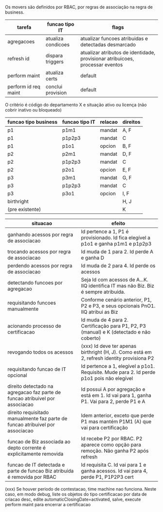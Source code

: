 Os movers são definidos por RBAC, por regras de associação na regra de business.


tarefa               | funcao tipo IT     | flags
-------------------- | ------------------ | -------
agregacoes           | atualiza condicoes | atualizar funcoes atribuidas e detectadas desmarcado
refresh id           | dispara triggers   | atualizar atributos de identidade, provisionar atribuicoes, processar eventos
perform maint        | atualiza certs     | default
perform id req maint | conclui provision  | default

O critério é código do departamento X e situação ativo ou licença (não cobrir inativo ou bloqueado)


funcao tipo business   | funcao tipo IT | relacao | direitos 
---------------------- | -------------- | ------- | -------- 
p1                     | p1m1           | mandat  | A, F     
p1                     | p1p2p3         | mandat  | C        
p1                     | p1o1           | opcion  | B, F        
p2                     | p2m1           | mandat  | D, F     
p2                     | p1p2p3         | mandat  | C        
p2                     | p2o1           | opcion  | E, F        
p3                     | p3m1           | mandat  | G, F     
p3                     | p1p2p3         | mandat  | C        
p3                     | p3o1           | opcion  | I, F        
birthright             |                |         | H, J
(pre existente)        |                |         | K


situacao                                                                         | efeito
-------------------------------------------------------------------------------- | --------------------------------------------------------------------------------------
ganhando acessos por regra de associacao                                         | Id pertence a 1, P1 é provisionado. Id fica elegível a p1o1 e ganha p1m1 e p1p2p3
trocando acessos por regra de associacao                                         | Id muda de 1 para 2. Id perde A e ganha D
perdendo acessos por regra de associacao                                         | Id muda de 2 para 4. Id perde os acessos
detectando funcoes por agregacao                                                 | Seja Id com acessos de A...K. IIQ identifica IT mas não Biz. Biz é sempre atribuída.
requisitando funcoes manualmente                                                 | Conforme cenário anterior, P1, P2 e P3, e seus opcionais PnO1. IIQ atribui as Biz
acionando processo de certificacao                                               | Id muda de 4 para 2. Certificação para P1, P2, P3 (manual) e K (detectado e não coberto)
revogando todos os acessos                                                       | (xxx) Id deve ter apenas birthright (H, J). Como está em 2, refresh identity provisiona P2 
requisitando funcao de IT opcional                                               | Id pertence a 1, elegível a p1o1. Requisite. Mude para 2. Id perde p1o1 pois não elegível
direito detectado na agregacao faz parte de funcao atribuivel por associacao     | Id possui A por agregação e está em 1. Id vai para 1, ganha P1. Vai para 2, perde P1 e A   
direito requisitado manualmente faz parte de funcao atribuivel por associacao    | Idem anterior, exceto que perde P1 mas mantém P1M1 (A) que vai para certificação
funcao de Biz associada ao depto corrente é explicitamente removida              | Id recebe P2 por RBAC. P2 aparece como opção para remoção. Não ganha P2 após refresh 
funcao de IT detectada e parte de funcao Biz atribuída é removida por RBAC       | Id requisita C. Id vai para 1 e ganha acessos. Id vai para 4, perde P1, P1P2P3 cert

(xxx) Se houver periodo de contestacao, time machine nao funciona. Neste caso, em modo debug, liste os objetos do tipo certificacao por data de criacao desc, edite automaticClosingDate=activated, salve, execute perform maint para encerrar a certificacao
